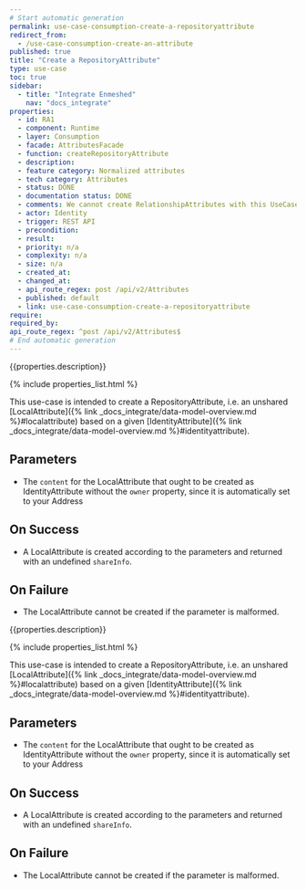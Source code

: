 ```yaml
---
# Start automatic generation
permalink: use-case-consumption-create-a-repositoryattribute
redirect_from:
  - /use-case-consumption-create-an-attribute
published: true
title: "Create a RepositoryAttribute"
type: use-case
toc: true
sidebar:
  - title: "Integrate Enmeshed"
    nav: "docs_integrate"
properties:
  - id: RA1
  - component: Runtime
  - layer: Consumption
  - facade: AttributesFacade
  - function: createRepositoryAttribute
  - description:
  - feature category: Normalized attributes
  - tech category: Attributes
  - status: DONE
  - documentation status: DONE
  - comments: We cannot create RelationshipAttributes with this UseCase
  - actor: Identity
  - trigger: REST API
  - precondition:
  - result:
  - priority: n/a
  - complexity: n/a
  - size: n/a
  - created_at:
  - changed_at:
  - api_route_regex: post /api/v2/Attributes
  - published: default
  - link: use-case-consumption-create-a-repositoryattribute
require:
required_by:
api_route_regex: ^post /api/v2/Attributes$
# End automatic generation
---
```


{{properties.description}}

{% include properties_list.html %}

This use-case is intended to create a RepositoryAttribute, i.e. an unshared [LocalAttribute]({% link _docs_integrate/data-model-overview.md %}#localattribute)
based on a given [IdentityAttribute]({% link _docs_integrate/data-model-overview.md %}#identityattribute).

## Parameters

- The `content` for the LocalAttribute that ought to be created as IdentityAttribute without the `owner`
  property, since it is automatically set to your Address

## On Success

- A LocalAttribute is created according to the parameters and returned with an undefined `shareInfo`.

## On Failure

- The LocalAttribute cannot be created if the parameter is malformed.

{{properties.description}}

{% include properties_list.html %}

This use-case is intended to create a RepositoryAttribute, i.e. an unshared [LocalAttribute]({% link _docs_integrate/data-model-overview.md %}#localattribute)
based on a given [IdentityAttribute]({% link _docs_integrate/data-model-overview.md %}#identityattribute).

## Parameters

- The `content` for the LocalAttribute that ought to be created as IdentityAttribute without the `owner`
  property, since it is automatically set to your Address

## On Success

- A LocalAttribute is created according to the parameters and returned with an undefined `shareInfo`.

## On Failure

- The LocalAttribute cannot be created if the parameter is malformed.
